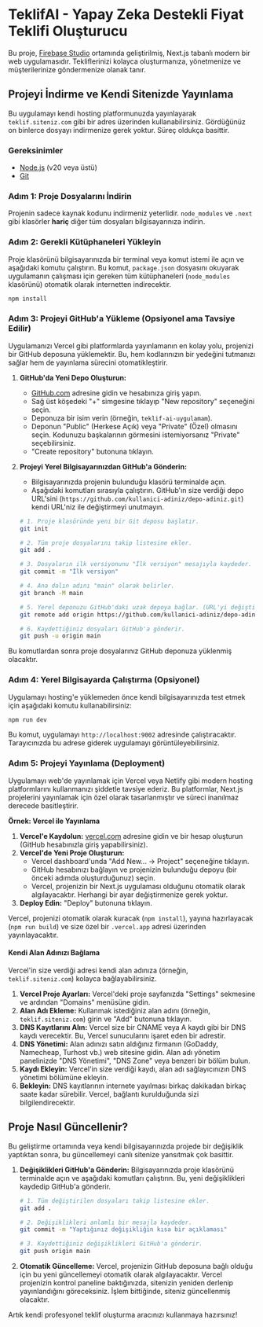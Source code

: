 # TeklifAI - Yapay Zeka Destekli Fiyat Teklifi Oluşturucu

Bu proje, [Firebase Studio](https://studio.firebase.google.com/) ortamında geliştirilmiş, Next.js tabanlı modern bir web uygulamasıdır. Tekliflerinizi kolayca oluşturmanıza, yönetmenize ve müşterilerinize göndermenize olanak tanır.

## Projeyi İndirme ve Kendi Sitenizde Yayınlama

Bu uygulamayı kendi hosting platformunuzda yayınlayarak `teklif.siteniz.com` gibi bir adres üzerinden kullanabilirsiniz. Gördüğünüz on binlerce dosyayı indirmenize gerek yoktur. Süreç oldukça basittir.

### Gereksinimler
- [Node.js](https://nodejs.org/en) (v20 veya üstü)
- [Git](https://git-scm.com/)

### Adım 1: Proje Dosyalarını İndirin

Projenin sadece kaynak kodunu indirmeniz yeterlidir. `node_modules` ve `.next` gibi klasörler **hariç** diğer tüm dosyaları bilgisayarınıza indirin.

### Adım 2: Gerekli Kütüphaneleri Yükleyin

Proje klasörünü bilgisayarınızda bir terminal veya komut istemi ile açın ve aşağıdaki komutu çalıştırın. Bu komut, `package.json` dosyasını okuyarak uygulamanın çalışması için gereken tüm kütüphaneleri (`node_modules` klasörünü) otomatik olarak internetten indirecektir.

```bash
npm install
```

### Adım 3: Projeyi GitHub'a Yükleme (Opsiyonel ama Tavsiye Edilir)

Uygulamanızı Vercel gibi platformlarda yayınlamanın en kolay yolu, projenizi bir GitHub deposuna yüklemektir. Bu, hem kodlarınızın bir yedeğini tutmanızı sağlar hem de yayınlama sürecini otomatikleştirir.

1.  **GitHub'da Yeni Depo Oluşturun:**
    *   [GitHub.com](https://github.com) adresine gidin ve hesabınıza giriş yapın.
    *   Sağ üst köşedeki "+" simgesine tıklayıp "New repository" seçeneğini seçin.
    *   Deponuza bir isim verin (örneğin, `teklif-ai-uygulamam`).
    *   Deponun "Public" (Herkese Açık) veya "Private" (Özel) olmasını seçin. Kodunuzu başkalarının görmesini istemiyorsanız "Private" seçebilirsiniz.
    *   "Create repository" butonuna tıklayın.

2.  **Projeyi Yerel Bilgisayarınızdan GitHub'a Gönderin:**
    *   Bilgisayarınızda projenin bulunduğu klasörü terminalde açın.
    *   Aşağıdaki komutları sırasıyla çalıştırın. GitHub'ın size verdiği depo URL'sini (`https://github.com/kullanici-adiniz/depo-adiniz.git`) kendi URL'niz ile değiştirmeyi unutmayın.

    ```bash
    # 1. Proje klasöründe yeni bir Git deposu başlatır.
    git init
    
    # 2. Tüm proje dosyalarını takip listesine ekler.
    git add .
    
    # 3. Dosyaların ilk versiyonunu "İlk versiyon" mesajıyla kaydeder.
    git commit -m "İlk versiyon"
    
    # 4. Ana dalın adını "main" olarak belirler.
    git branch -M main
    
    # 5. Yerel deponuzu GitHub'daki uzak depoya bağlar. (URL'yi değiştirin!)
    git remote add origin https://github.com/kullanici-adiniz/depo-adiniz.git
    
    # 6. Kaydettiğiniz dosyaları GitHub'a gönderir.
    git push -u origin main
    ```

Bu komutlardan sonra proje dosyalarınız GitHub deponuza yüklenmiş olacaktır.

### Adım 4: Yerel Bilgisayarda Çalıştırma (Opsiyonel)

Uygulamayı hosting'e yüklemeden önce kendi bilgisayarınızda test etmek için aşağıdaki komutu kullanabilirsiniz:

```bash
npm run dev
```

Bu komut, uygulamayı `http://localhost:9002` adresinde çalıştıracaktır. Tarayıcınızda bu adrese giderek uygulamayı görüntüleyebilirsiniz.

### Adım 5: Projeyi Yayınlama (Deployment)

Uygulamayı web'de yayınlamak için Vercel veya Netlify gibi modern hosting platformlarını kullanmanızı şiddetle tavsiye ederiz. Bu platformlar, Next.js projelerini yayınlamak için özel olarak tasarlanmıştır ve süreci inanılmaz derecede basitleştirir.

**Örnek: Vercel ile Yayınlama**

1.  **Vercel'e Kaydolun:** [vercel.com](https://vercel.com) adresine gidin ve bir hesap oluşturun (GitHub hesabınızla giriş yapabilirsiniz).
2.  **Vercel'de Yeni Proje Oluşturun:**
    *   Vercel dashboard'unda "Add New... -> Project" seçeneğine tıklayın.
    *   GitHub hesabınızı bağlayın ve projenizin bulunduğu depoyu (bir önceki adımda oluşturduğunuz) seçin.
    *   Vercel, projenizin bir Next.js uygulaması olduğunu otomatik olarak algılayacaktır. Herhangi bir ayar değiştirmenize gerek yoktur.
3.  **Deploy Edin:** "Deploy" butonuna tıklayın.

Vercel, projenizi otomatik olarak kuracak (`npm install`), yayına hazırlayacak (`npm run build`) ve size özel bir `.vercel.app` adresi üzerinden yayınlayacaktır.

#### Kendi Alan Adınızı Bağlama

Vercel'in size verdiği adresi kendi alan adınıza (örneğin, `teklif.siteniz.com`) kolayca bağlayabilirsiniz.

1.  **Vercel Proje Ayarları:** Vercel'deki proje sayfanızda "Settings" sekmesine ve ardından "Domains" menüsüne gidin.
2.  **Alan Adı Ekleme:** Kullanmak istediğiniz alan adını (örneğin, `teklif.siteniz.com`) girin ve "Add" butonuna tıklayın.
3.  **DNS Kayıtlarını Alın:** Vercel size bir CNAME veya A kaydı gibi bir DNS kaydı verecektir. Bu, Vercel sunucularını işaret eden bir adrestir.
4.  **DNS Yönetimi:** Alan adınızı satın aldığınız firmanın (GoDaddy, Namecheap, Turhost vb.) web sitesine gidin. Alan adı yönetim panelinizde "DNS Yönetimi", "DNS Zone" veya benzeri bir bölüm bulun.
5.  **Kaydı Ekleyin:** Vercel'in size verdiği kaydı, alan adı sağlayıcınızın DNS yönetimi bölümüne ekleyin.
6.  **Bekleyin:** DNS kayıtlarının internete yayılması birkaç dakikadan birkaç saate kadar sürebilir. Vercel, bağlantı kurulduğunda sizi bilgilendirecektir.

## Proje Nasıl Güncellenir?

Bu geliştirme ortamında veya kendi bilgisayarınızda projede bir değişiklik yaptıktan sonra, bu güncellemeyi canlı sitenize yansıtmak çok basittir.

1.  **Değişiklikleri GitHub'a Gönderin:** Bilgisayarınızda proje klasörünü terminalde açın ve aşağıdaki komutları çalıştırın. Bu, yeni değişiklikleri kaydedip GitHub'a gönderir.

    ```bash
    # 1. Tüm değiştirilen dosyaları takip listesine ekler.
    git add .
    
    # 2. Değişiklikleri anlamlı bir mesajla kaydeder.
    git commit -m "Yaptığınız değişikliğin kısa bir açıklaması"
    
    # 3. Kaydettiğiniz değişiklikleri GitHub'a gönderir.
    git push origin main
    ```

2.  **Otomatik Güncelleme:** Vercel, projenizin GitHub deposuna bağlı olduğu için bu yeni güncellemeyi otomatik olarak algılayacaktır. Vercel projenizin kontrol paneline baktığınızda, sitenizin yeniden derlenip yayınlandığını göreceksiniz. İşlem bittiğinde, siteniz güncellenmiş olacaktır.

Artık kendi profesyonel teklif oluşturma aracınızı kullanmaya hazırsınız!
